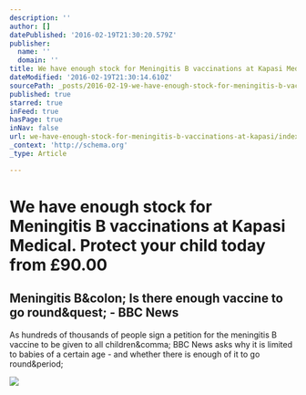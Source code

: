 ```yaml
---
description: ''
author: []
datePublished: '2016-02-19T21:30:20.579Z'
publisher:
  name: ''
  domain: ''
title: We have enough stock for Meningitis B vaccinations at Kapasi Medical. Protect your child today from £90.00
dateModified: '2016-02-19T21:30:14.610Z'
sourcePath: _posts/2016-02-19-we-have-enough-stock-for-meningitis-b-vaccinations-at-kapasi.md
published: true
starred: true
inFeed: true
hasPage: true
inNav: false
url: we-have-enough-stock-for-meningitis-b-vaccinations-at-kapasi/index.html
_context: 'http://schema.org'
_type: Article

---
```

# We have enough stock for Meningitis B vaccinations at Kapasi Medical. Protect your child today from £90.00

<article style=""><h1>Meningitis B&amp;colon; Is there enough vaccine to go round&amp;quest; - BBC News</h1><p>As hundreds of thousands of people sign a petition for the meningitis B vaccine to be given to all children&amp;comma; BBC News asks why it is limited to babies of a certain age - and whether there is enough of it to go round&amp;period;</p><img src="http://ichef.bbci.co.uk/news/1024/cpsprodpb/15381/production/_88331968_hi002942463.jpg" /></article>